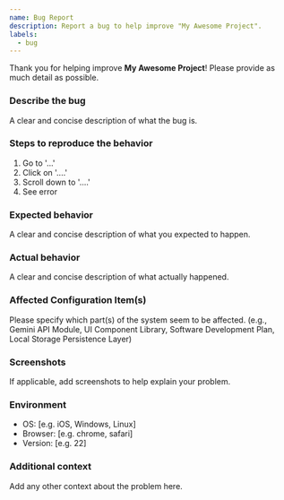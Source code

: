 ```yaml
---
name: Bug Report
description: Report a bug to help improve "My Awesome Project".
labels:
  - bug
---
```


Thank you for helping improve **My Awesome Project**! Please provide as much detail as possible.

### Describe the bug
A clear and concise description of what the bug is.

### Steps to reproduce the behavior
1. Go to '...'
2. Click on '....'
3. Scroll down to '....'
4. See error

### Expected behavior
A clear and concise description of what you expected to happen.

### Actual behavior
A clear and concise description of what actually happened.

### Affected Configuration Item(s)
Please specify which part(s) of the system seem to be affected. (e.g., Gemini API Module, UI Component Library, Software Development Plan, Local Storage Persistence Layer)


### Screenshots
If applicable, add screenshots to help explain your problem.

### Environment
- OS: [e.g. iOS, Windows, Linux]
- Browser: [e.g. chrome, safari]
- Version: [e.g. 22]

### Additional context
Add any other context about the problem here.
